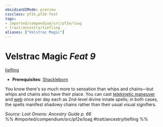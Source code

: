 ```yaml
---
obsidianUIMode: preview
cssclass: pf2e,pf2e-feat
tags:
- imported/compendium/src/pf2e/loag
- trait/ancestry/tiefling
aliases: ["Velstrac Magic"]
---
```

# Velstrac Magic  *Feat 9*  
[tiefling](tiefling-b1.md)  

- **Prerequisites**: [Shackleborn](shackleborn-loag.md)

You know there's so much more to sensation than whips and chains—but whips and chains also have their place. You can cast [telekinetic maneuver](../spells/telekinetic-maneuver.md) and [web](../spells/web.md) once per day each as 2nd-level divine innate spells; in both cases, the spells manifest shadowy chains rather than their usual visual signifiers.

*Source: Lost Omens: Ancestry Guide p. 66*  
%% #imported/compendium/src/pf2e/loag #trait/ancestry/tiefling %%